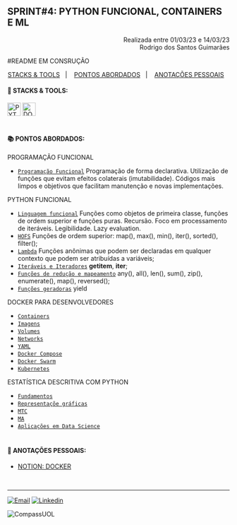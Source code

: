 ## SPRINT#4: PYTHON FUNCIONAL, CONTAINERS E ML

<p align="right">
Realizada entre 01/03/23 e 14/03/23<br>
Rodrigo dos Santos Guimarães
</p>

#README EM CONSRUÇÃO

<!------------------------------------SUMMARY-->
<p align="center">
<a href="https://github.com/nataliasguimaraes/compassuol/tree/main/sprint_4#rocket-stacks--tools">STACKS & TOOLS</a>&nbsp;&nbsp;&nbsp;|&nbsp;&nbsp;&nbsp;
  <a href="https://github.com/nataliasguimaraes/compassuol/blob/main/sprint_4/README.md#-pontos-abordados">PONTOS ABORDADOS</a>&nbsp;&nbsp;&nbsp;|&nbsp;&nbsp;&nbsp;
  <a href="https://github.com/nataliasguimaraes/compassuol/blob/main/sprint_4/README.md#-pontos-abordados">ANOTAÇÕES PESSOAIS</a>&nbsp;&nbsp;&nbsp;



 <!------------------------------------STACKS-->
#### :rocket: STACKS & TOOLS:
<p align="left">
  <a href="https://developer.mozilla.org/en-US/docs/Glossary/Python"><img  alt="PYTHON"  width="30" height="30" src="https://user-images.githubusercontent.com/104440384/219032064-240175ad-8a5b-4822-a8aa-d0fc995e4529.png"><a/> 
  <a href="https://docs.docker.com/get-started/overview/"><img  alt="DOCKER"  width="30" height="30" src="https://user-images.githubusercontent.com/104440384/222456206-5a0ccd4f-28a4-41d2-aced-a62d8dc9a02a.png"><a/>
<br>
 
  #
<!------------------------------------PRODUCTION SKILLS-->

#### 📚 PONTOS ABORDADOS:

PROGRAMAÇÃO FUNCIONAL
 * [`Programação Funcional`](https://www.alura.com.br/artigos/programacao-funcional-o-que-e) Programação de forma declarativa. Utilização de funções que evitam efeitos colaterais (imutabilidade). Códigos mais limpos e objetivos que facilitam manutenção e novas implementações.

PYTHON FUNCIONAL
 * [`Linguagem funcional`](https://github.com/dunossauro/python-funcional/blob/master/roteiros/00_introducao.md) Funções como objetos de primeira classe, funções de ordem superior e funções puras. Recursão. Foco em processamento de iteráveis. Legibilidade. Lazy evaluation.
 * [`HOFS`](https://dunossauro.github.io/python-funcional/roteiros/05_hofs.html) Funções de ordem superior: map(), max(), min(), iter(), sorted(), filter();
 * [`Lambda`](https://docs.python.org/3/reference/expressions.html) Funções anônimas que podem ser declaradas em qualquer contexto que podem ser atribuídas a variáveis;
 * [`Iteráveis e Iteradores`](https://pythonclub.com.br/progrmacao-funcional-com-python-2.html) __getitem__, __iter__;
 * [`Funções de redução e mapeamento`](https://github.com/dunossauro/python-funcional/issues/17) any(), all(), len(), sum(), zip(), enumerate(), map(), reversed();
 * [`Funções geradoras`](https://github.com/dunossauro/python-funcional/blob/master/roteiros/06_funcoes_geradoras_e_hofs_p2.md) yield
    
 DOCKER PARA DESENVOLVEDORES
  * [`Containers`](link)
  * [`Imagens`](link)
  * [`Volumes`](link)
  * [`Networks`](link)
  * [`YAML`](link) 
  * [`Docker Compose`](link) 
  * [`Docker Swarm`](link) 
  * [`Kubernetes`](link)
    
 ESTATÍSTICA DESCRITIVA COM PYTHON
  * [`Fundamentos`](link)
  * [`Representaçõe gráficas`](link)
  * [`MTC`](link)
  * [`MA`](link)
  * [`Aplicações em Data Science`](link)
#
<!------------------------------------ANOTAÇÕES-->
#### 📝 ANOTAÇÕES PESSOAIS:

   * <a href="https://natycodes.notion.site/Docker-para-Desenvolvedores-com-Docker-Swarm-e-Kubernetes-Resumo-de-comandos-ce2228fe3a454fb497fe6b25516adde4">NOTION: DOCKER</a>
 <br>  
  
<hr>
   
[![Email](https://img.shields.io/badge/-Gmail-%23333?style=for-the-badge&logo=gmail&logoColor=white)](mailto:guimaraessnatalia@gmail.com)
[![Linkedin](https://img.shields.io/badge/-LinkedIn-%230077B5?style=for-the-badge&logo=linkedin&logoColor=white)](https://www.linkedin.com/in/natalia-guimar%C3%A3es-6a357721b)
   
![CompassUOL](https://user-images.githubusercontent.com/104440384/214567499-2dc24c5e-d882-4825-b953-f5a69a6be44e.jpg)
